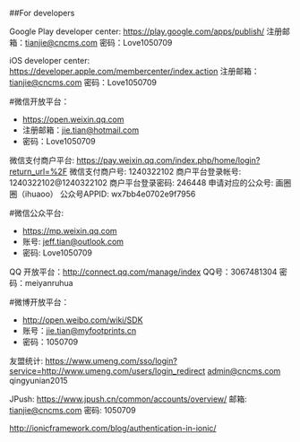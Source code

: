 ##For developers

Google Play developer center: https://play.google.com/apps/publish/ 注册邮箱：tianjie@cncms.com 密码：Love1050709

iOS developer center: https://developer.apple.com/membercenter/index.action 注册邮箱： tianjie@cncms.com 密码：Love1050709

#微信开放平台：
- https://open.weixin.qq.com 
- 注册邮箱：jie.tian@hotmail.com 
- 密码：Love1050709

微信支付商户平台: https://pay.weixin.qq.com/index.php/home/login?return_url=%2F 微信支付商户号: 1240322102 商户平台登录帐号: 1240322102@1240322102 商户平台登录密码: 246448 申请对应的公众号: 画圈圈（ihuaoo） 公众号APPID: wx7bb4e0702e9f7956

#微信公众平台: 
- https://mp.weixin.qq.com 
- 账号: jeff.tian@outlook.com 
- 密码: Love1050709

QQ 开放平台：http://connect.qq.com/manage/index QQ号：3067481304 密码：meiyanruhua

#微博开放平台：
- http://open.weibo.com/wiki/SDK 
- 账号：jie.tian@myfootprints.cn 
- 密码：1050709

友盟统计: https://www.umeng.com/sso/login?service=http://www.umeng.com/users/login_redirect admin@cncms.com qingyunian2015

JPush: https://www.jpush.cn/common/accounts/overview/ 邮箱: tianjie@cncms.com 密码: 1050709

http://ionicframework.com/blog/authentication-in-ionic/